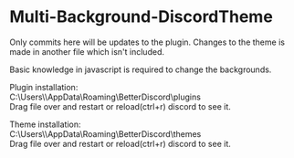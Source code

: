 # Multi-Background-DiscordTheme
Only commits here will be updates to the plugin. Changes to the theme is made in another file which isn't included.

Basic knowledge in javascript is required to change the backgrounds.

<p>
Plugin installation:<br>
C:\Users\<USERNAME>\AppData\Roaming\BetterDiscord\plugins<br>
Drag file over and restart or reload(ctrl+r) discord to see it.
</p>

<p>
Theme installation:<br>
C:\Users\<USERNAME>\AppData\Roaming\BetterDiscord\themes<br>
Drag file over and restart or reload(ctrl+r) discord to see it.
</p>
